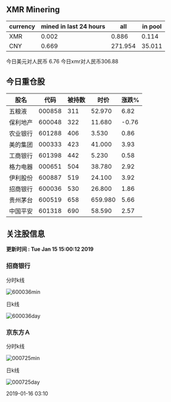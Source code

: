 ## XMR Minering

|currency|mined in last 24 hours|all|in pool|
|---|---|---|---|
|XMR|0.002|0.886|0.114|
|CNY|0.669|271.954|35.011|

今日美元对人民币 6.76	今日xmr对人民币306.88


## 今日重仓股 

|股名|代码|被持数|时价|涨跌%|
|---|---|---|---|---|
|五粮液|000858|311|52.970|6.82|
|保利地产|600048|322|11.680|-0.76|
|农业银行|601288|406|3.530|0.86|
|美的集团|000333|423|41.000|3.93|
|工商银行|601398|442|5.230|0.58|
|格力电器|000651|504|38.780|2.92|
|伊利股份|600887|519|24.100|3.92|
|招商银行|600036|530|26.800|1.86|
|贵州茅台|600519|658|659.980|5.66|
|中国平安|601318|690|58.590|2.57|

## 关注股信息
**更新时间 : Tue Jan 15 15:00:12 2019**
### 招商银行 
分时k线

![600036min](http://image.sinajs.cn/newchart/min/n/sh600036.gif)

日k线

![600036day](http://image.sinajs.cn/newchart/daily/n/sh600036.gif)

### 京东方Ａ 
分时k线

![000725min](http://image.sinajs.cn/newchart/min/n/sz000725.gif)

日k线

![000725day](http://image.sinajs.cn/newchart/daily/n/sz000725.gif)

2019-01-16 03:10